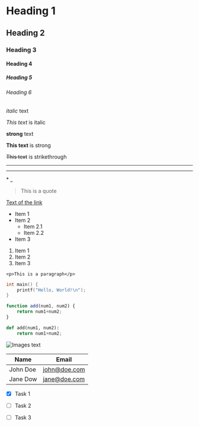 <!-- Headings -->

# Heading 1
## Heading 2
### Heading 3
#### Heading 4
##### Heading 5
###### Heading 6

<!-- Italics -->

*italic* text

_This text_ is italic

<!-- strong -->

**strong** text

__This text__ is strong

<!-- strikethrough -->

~~This text~~ is strikethrough

<!-- Horizontal Rule -->

---

___

<!-- escape to show characters -->

\* \_


<!-- Blockquote -->

> This is a quote

<!-- Links -->

[Text of the link](http://address/of/the/link "title")

<!-- Lists -->

* Item 1
* Item 2
  * Item 2.1
  * Item 2.2
* Item 3

1. Item 1
1. Item 2
1. Item 3

<!-- Inline code block -->

`<p>This is a paragraph</p>`

<!-- GitHub Code Block -->

```c
int main() {
    printf("Hello, World!\n");
}
```

```javascript
function add(num1, num2) {
    return num1+num2;
}
```

```python
def add(num1, num2):
    return num1+num2;
```

<!-- Images -->
![Images text](http://address/to/the/image)

<!-- Tables -->

| Name | Email |
|------|-------|
|John Doe | john@doe.com |
|Jane Dow | jane@doe.com

<!-- Task Lists -->

* [x] Task 1
* [ ] Task 2
* [ ] Task 3


